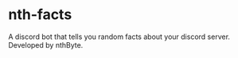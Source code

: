 # nth-facts
A discord bot that tells you random facts about your discord server. Developed by nthByte.
